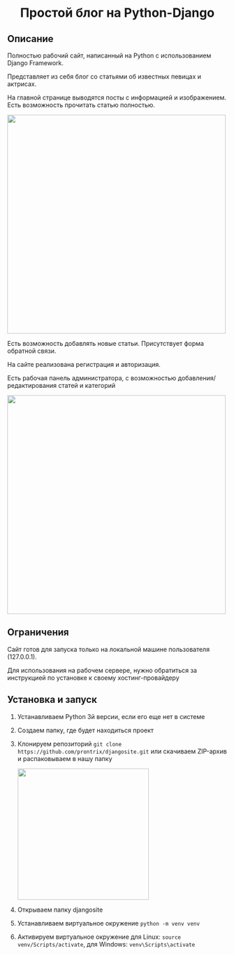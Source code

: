 <h1 align = "center">Простой блог на Python-Django</h1>

## **Описание**

<p>Полностью рабочий сайт, написанный на Python с использованием Django Framework.</p>

<p>Представляет из себя блог со статьями об известных певицах и актрисах.</p> 

<p>На главной странице выводятся посты с информацией и изображением. Есть возможность прочитать статью полностью.</p> 

<img src = "https://user-images.githubusercontent.com/60534525/227756543-399b31c6-e1dd-4bfa-8836-baffa4908e0c.jpg" width = 500 />

<p>Есть возможность добавлять новые статьи. Присутствует форма обратной связи.</p> 

<p>На сайте реализована регистрация и авторизация.</p>

<p>Есть рабочая панель администратора, с возможностью добавления/редактирования статей и категорий</p>

<img src = "https://user-images.githubusercontent.com/60534525/227756630-3e7da06f-8f69-4a37-9d25-2ebea5e08b4a.jpg" width = 500 />

## **Ограничения**

<p>Сайт готов для запуска только на локальной машине пользователя (127.0.0.1).</p>
<p>Для использования на рабочем сервере, нужно обратиться за инструкцией по установке к своему хостинг-провайдеру</p>

## **Установка и запуск**

1. Устанавливаем Python 3й версии, если его еще нет в системе
2. Создаем папку, где будет находиться проект
3. Клонируем репозиторий `git clone https://github.com/prontrix/djangosite.git` или скачиваем ZIP-архив и распаковываем в нашу папку

   <img src = "https://user-images.githubusercontent.com/60534525/227757131-e73de31f-9c33-4d2a-9cab-16ea5eee143a.jpg" width = 300 />
   
4. Открываем папку djangosite 
5. Устанавливаем виртуальное окружение `python -m venv venv`
6. Активируем виртуальное окружение для Linux: `source venv/Scripts/activate`, для Windows: `venv\Scripts\activate`

